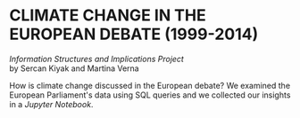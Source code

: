 # CLIMATE CHANGE IN THE EUROPEAN DEBATE (1999-2014)
_Information Structures and Implications Project_ <br>
by Sercan Kiyak and Martina Verna


How is climate change discussed in the European debate?
We examined the European Parliament's data using SQL queries and we collected our insights in a *Jupyter Notebook*.
